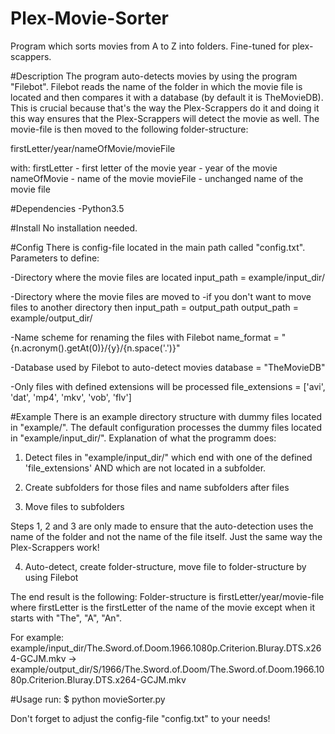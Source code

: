 # Plex-Movie-Sorter
Program which sorts movies from A to Z into folders. Fine-tuned for plex-scappers.

#Description
The program auto-detects movies by using the program "Filebot". Filebot reads the name of the folder in which the movie file is located and then compares it with a database (by default it is TheMovieDB). This is crucial because that's the way the Plex-Scrappers do it and doing it this way ensures that the Plex-Scrappers will detect the movie as well. The movie-file is then moved to the following folder-structure:

firstLetter/year/nameOfMovie/movieFile

with:
firstLetter - first letter of the movie
year - year of the movie
nameOfMovie - name of the movie
movieFile - unchanged name of the movie file

#Dependencies
-Python3.5

#Install
No installation needed.

#Config
There is config-file located in the main path called "config.txt".
Parameters to define:

-Directory where the movie files are located
input_path = example/input_dir/

-Directory where the movie files are moved to
-if you don't want to move files to another directory then input_path = output_path
output_path = example/output_dir/

-Name scheme for renaming the files with Filebot
name_format = "{n.acronym().getAt(0)}/{y}/{n.space('.')}"

-Database used by Filebot to auto-detect movies
database = "TheMovieDB"

-Only files with defined extensions will be processed
file_extensions = ['avi', 'dat', 'mp4', 'mkv', 'vob', 'flv'] 

#Example
There is an example directory structure with dummy files located in "example/". The default configuration processes the dummy files located in "example/input_dir/". Explanation of what the programm does:

1. Detect files in "example/input_dir/" which end with one of the defined 'file_extensions' AND which are not located in a subfolder.

2. Create subfolders for those files and name subfolders after files

3. Move files to subfolders

Steps 1, 2 and 3 are only made to ensure that the auto-detection uses the name of the folder and not the name of the file itself. Just the same way the Plex-Scrappers work!

4. Auto-detect, create folder-structure, move file to folder-structure by using Filebot

The end result is the following:
Folder-structure is firstLetter/year/movie-file where firstLetter is the firstLetter of the name of the movie except when it starts with "The", "A", "An".

For example:
example/input_dir/The.Sword.of.Doom.1966.1080p.Criterion.Bluray.DTS.x264-GCJM.mkv -> example/output_dir/S/1966/The.Sword.of.Doom/The.Sword.of.Doom.1966.1080p.Criterion.Bluray.DTS.x264-GCJM.mkv


#Usage
run:
$ python movieSorter.py

Don't forget to adjust the config-file "config.txt" to your needs!

